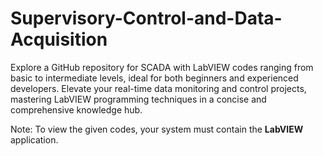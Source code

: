 # Supervisory-Control-and-Data-Acquisition
Explore a GitHub repository for SCADA with LabVIEW codes ranging from basic to intermediate levels, ideal for both beginners and experienced developers. Elevate your real-time data monitoring and control projects, mastering LabVIEW programming techniques in a concise and comprehensive knowledge hub.

Note: To view the given codes, your system must contain the **LabVIEW** application. 
